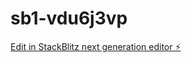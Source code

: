 # sb1-vdu6j3vp

[Edit in StackBlitz next generation editor ⚡️](https://stackblitz.com/~/github.com/mking377/sb1-vdu6j3vp)
